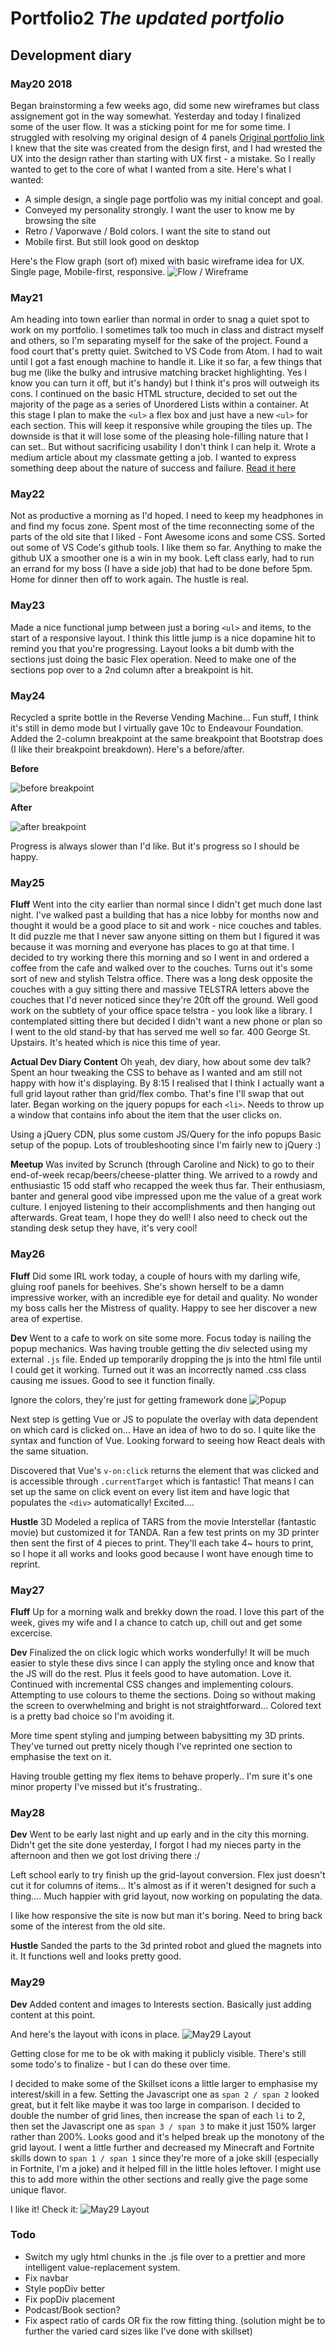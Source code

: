 # Portfolio2 _The updated portfolio_ 

## Development diary
### May20 2018
Began brainstorming a few weeks ago, did some new wireframes but class assignement got in the way somewhat.
Yesterday and today I finalized some of the user flow. It was a sticking point for me for some time.
I struggled with resolving my original design of 4 panels [Original portfolio link](https://deezye.github.io/folio2018/)
I knew that the site was created from the design first, and I had wrested the UX into the design rather than starting with UX first - a mistake. So I really wanted to get to the core of what I wanted from a site. 
Here's what I wanted:
- A simple design, a single page portfolio was my initial concept and goal.
- Conveyed my personality strongly. I want the user to know me by browsing the site
- Retro / Vaporwave / Bold colors. I want the site to stand out
- Mobile first. But still look good on desktop

Here's the Flow graph (sort of) mixed with basic wireframe idea for UX. Single page, Mobile-first, responsive. 
![Flow / Wireframe](https://github.com/DeezyE/Portfolio2/blob/master/assets/flowDiagram.png "Flow Diagram")

### May21
Am heading into town earlier than normal in order to snag a quiet spot to work on my portfolio. I sometimes talk too much in class and distract myself and others, so I'm separating myself for the sake of the project. Found a food court that's pretty quiet.
Switched to VS Code from Atom. I had to wait until I got a fast enough machine to handle it. Like it so far, a few things that bug me (like the bulky and intrusive matching bracket highlighting. Yes I know you can turn it off, but it's handy) but I think it's pros will outweigh its cons.
I continued on the basic HTML structure, decided to set out the majority of the page as a series of Unordered Lists within a container. At this stage I plan to make the `<ul>` a flex box and just have a new `<ul>` for each section. This will keep it responsive while grouping the tiles up. The downside is that it will lose some of the pleasing hole-filling nature that I can set.. But without sacrificing usability I don't think I can help it.
Wrote a medium article about my classmate getting a job. I wanted to express something deep about the nature of success and failure. [Read it here](https://medium.com/@isaacpowell/the-success-of-others-should-make-you-anxious-e58592588cec) 

### May22
Not as productive a morning as I'd hoped. I need to keep my headphones in and find my focus zone. Spent most of the time reconnecting some of the parts of the old site that I liked - Font Awesome icons and some CSS. Sorted out some of VS Code's github tools. I like them so far. Anything to make the github UX a smoother one is a win in my book.
Left class early, had to run an errand for my boss (I have a side job) that had to be done before 5pm. Home for dinner then off to work again. The hustle is real.

### May23
Made a nice functional jump between just a boring `<ul>` and items, to the start of a responsive layout. I think this little jump is a nice dopamine hit to remind you that you're progressing. Layout looks a bit dumb with the sections just doing the basic Flex operation. Need to make one of the sections pop over to a 2nd column after a breakpoint is hit.

### May24
Recycled a sprite bottle in the Reverse Vending Machine... Fun stuff, I think it's still in demo mode but I virtually gave 10c to Endeavour Foundation. 
Added the 2-column breakpoint at the same breakpoint that Bootstrap does (I like their breakpoint breakdown). Here's a before/after.

**Before**

![before breakpoint](https://github.com/DeezyE/Portfolio2/blob/master/assets/beforeBreakPoint.png)

**After**

![after breakpoint](https://github.com/DeezyE/Portfolio2/blob/master/assets/afterBreakPoint.png)

Progress is always slower than I'd like. But it's progress so I should be happy.

### May25
**Fluff**
Went into the city earlier than normal since I didn't get much done last night. I've walked past a building that has a nice lobby for months now and thought it would be a good place to sit and work - nice couches and tables. It did puzzle me that I never saw anyone sitting on them but I figured it was because it was morning and everyone has places to go at that time. I decided to try working there this morning and so I went in and ordered a coffee from the cafe and walked over to the couches. Turns out it's some sort of new and stylish Telstra office. There was a long desk opposite the couches with a guy sitting there and massive TELSTRA letters above the couches that I'd never noticed since they're 20ft off the ground. Well good work on the subtlety of your office space telstra - you look like a library. I contemplated sitting there but decided I didn't want a new phone or plan so I went to the old stand-by that has served me well so far. 400 George St. Upstairs. It's heated which is nice this time of year.

**Actual Dev Diary Content**
Oh yeah, dev diary, how about some dev talk?
Spent an hour tweaking the CSS to behave as I wanted and am still not happy with how it's displaying. By 8:15 I realised that I think I actually want a full grid layout rather than grid/flex combo. That's fine I'll swap that out later. Began working on the jquery popups for each `<li>`. Needs to throw up a window that contains info about the item that the user clicks on. 

Using a jQuery CDN, plus some custom JS/Query for the info popups
Basic setup of the popup. Lots of troubleshooting since I'm fairly new to jQuery :)

**Meetup**
Was invited by Scrunch (through Caroline and Nick) to go to their end-of-week recap/beers/cheese-platter thing. We arrived to a rowdy and enthusiastic 15 odd staff who recapped the week thus far. Their enthusiasm, banter and general good vibe impressed upon me the value of a great work culture. I enjoyed listening to their accomplishments and then hanging out afterwards. Great team, I hope they do well! I also need to check out the standing desk setup they have, it's very cool!

### May26
**Fluff**
Did some IRL work today, a couple of hours with my darling wife, gluing roof panels for beehives. She's shown herself to be a damn impressive worker, with an incredible eye for detail and quality. No wonder my boss calls her the Mistress of quality. Happy to see her discover a new area of expertise.

**Dev**
Went to a cafe to work on site some more. Focus today is nailing the popup mechanics. Was having trouble getting the div selected using my external `.js` file. Ended up temporarily dropping the js into the html file until I could get it working. Turned out it was an incorrectly named .css class causing me issues. Good to see it function finally.

Ignore the colors, they're just for getting framework done
![Popup](https://github.com/DeezyE/Portfolio2/blob/master/assets/popUpRunning.png)

Next step is getting Vue or JS to populate the overlay with data dependent on which card is clicked on... Have an idea of hwo to do so. I quite like the syntax and function of Vue. Looking forward to seeing how React deals with the same situation.

Discovered that Vue's `v-on:click` returns the element that was clicked and is accessible through `.currentTarget` which is fantastic! That means I can set up the same on click event on every list item and have logic that populates the `<div>` automatically! Excited....

**Hustle**
3D Modeled a replica of TARS from the movie Interstellar (fantastic movie) but customized it for TANDA. Ran a few test prints on my 3D printer then sent the first of 4 pieces to print. They'll each take 4~ hours to print, so I hope it all works and looks good because I wont have enough time to reprint.

### May27
**Fluff**
Up for a morning walk and brekky down the road. I love this part of the week, gives my wife and I a chance to catch up, chill out and get some excercise.

**Dev**
Finalized the on click logic which works wonderfully! It will be much easier to style these divs since I can apply the styling once and know that the JS will do the rest. Plus it feels good to have automation. Love it.
Continued with incremental CSS changes and implementing colours. Attempting to use colours to theme the sections. Doing so without making the screen to overwhelming and bright is not straightforward... Colored text is a pretty bad choice so I'm avoiding it.

More time spent styling and jumping between babysitting my 3D prints. They've turned out pretty nicely though I've reprinted one section to emphasise the text on it.

Having trouble getting my flex items to behave properly.. I'm sure it's one minor property I've missed but it's frustrating..

### May28
**Dev** 
Went to be early last night and up early and in the city this morning. Didn't get the site done yesterday, I forgot I had my nieces party in the afternoon and then we got lost driving there :/

Left school early to try finish up the grid-layout conversion. Flex just doesn't cut it for columns of items... It's almost as if it weren't designed for such a thing....
Much happier with grid layout, now working on populating the data.

I like how responsive the site is now but man it's boring. Need to bring back some of the interest from the old site.

**Hustle**
Sanded the parts to the 3d printed robot and glued the magnets into it. It functions well and looks pretty good.

### May29
**Dev**
Added content and images to Interests section. Basically just adding content at this point.

And here's the layout with icons in place.
![May29 Layout](https://github.com/DeezyE/Portfolio2/blob/master/assets/may29screen.png)

Getting close for me to be ok with making it publicly visible. There's still some todo's to finalize - but I can do these over time.

I decided to make some of the Skillset icons a little larger to emphasise my interest/skill in a few. Setting the Javascript one as `span 2 / span 2` looked great, but it felt like maybe it was too large in comparison. I decided to double the number of grid lines, then increase the span of each `li` to 2, then set the Javascript one as `span 3 / span 3` to make it just 150% larger rather than 200%. Looks good and it's helped break up the monotony of the grid layout. I went a little further and decreased my Minecraft and Fortnite skills down to `span 1 / span 1` since they're more of a joke skill (especially in Fortnite, I'm a joke) and it helped fill in the little holes leftover. I might use this to add more within the other sections and really give the page some unique flavor. 

I like it! Check it: 
![May29 Layout](https://github.com/DeezyE/Portfolio2/blob/master/assets/may29screen2.png)

### Todo
- Switch my ugly html chunks in the .js file over to a prettier and more intelligent value-replacement system. 
- Fix navbar
- Style popDiv better
- Fix popDiv placement
- Podcast/Book section?
- Fix aspect ratio of cards OR fix the row fitting thing. (solution might be to further the varied card sizes like I've done with skillset)
